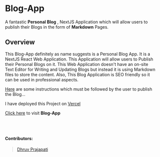 # Blog-App

A fantastic **Personal Blog** , NextJS Application which will allow users to publish their Blogs in the form of **Markdown** Pages.

## Overview

This Blog-App definitely as name suggests is a Personal Blog App. It is a NextJS React Web Application. This Application will allow users to Publish their Personal Blogs on it. This Web Application doesn't have an on-site Text Editor for Writing and Updating Blogs but instead it is using Markdown files to store the content. Also, This Blog Application is SEO friendly so it can be used in professional aspects.

[Here](/Instructions.md) are some instructions which must be followed by the user to publish the Blog...

I have deployed this Project on [Vercel](https://vercel.com)

[Click here](https://blog-app-topaz.vercel.app
) to visit **Blog-App**

<br>
<br>

#### Contributors:

> [Dhruv Prajapati](https://github.com/DGamer007)
